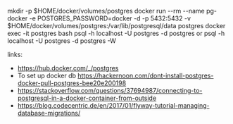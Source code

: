 mkdir -p $HOME/docker/volumes/postgres
docker run --rm   --name pg-docker -e POSTGRES_PASSWORD=docker -d -p 5432:5432 -v $HOME/docker/volumes/postgres:/var/lib/postgresql/data  postgres
docker exec -it postgres bash
psql -h localhost -U postgres -d postgres or psql -h localhost -U postgres -d postgres -W




links:

- https://hub.docker.com/_/postgres
- To set up docker db https://hackernoon.com/dont-install-postgres-docker-pull-postgres-bee20e200198
- https://stackoverflow.com/questions/37694987/connecting-to-postgresql-in-a-docker-container-from-outside
- https://blog.codecentric.de/en/2017/01/flyway-tutorial-managing-database-migrations/